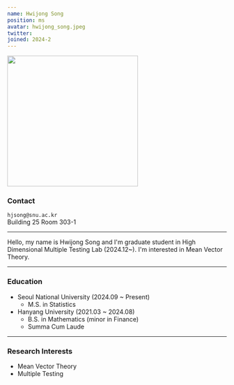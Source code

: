 ```yaml
---
name: Hwijong Song
position: ms
avatar: hwijong_song.jpeg
twitter:
joined: 2024-2
---
```


<img width="300" src="{{site.baseurl}}/images/people/{{page.avatar}}" data-action="zoom">

### Contact

<i class="fa fa-envelope-o"></i>  `hjsong@snu.ac.kr`<br>
<i class="fa fa-building"></i> Building 25 Room 303-1 <br> 

<hr>

Hello, my name is Hwijong Song and I'm graduate student in High Dimensional Multiple Testing Lab (2024.12~). I'm interested in Mean Vector Theory.

<hr>

### Education

* Seoul National University (2024.09 ~ Present)
    - M.S. in Statistics
* Hanyang University (2021.03 ~ 2024.08)
	- B.S. in Mathematics (minor in Finance)
	- Summa Cum Laude

<hr>

### Research Interests

* Mean Vector Theory
* Multiple Testing